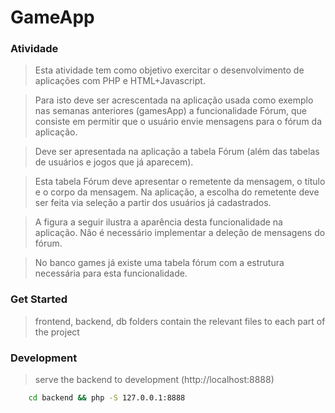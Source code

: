 # GameApp

### Atividade
> Esta atividade tem como objetivo exercitar o desenvolvimento de aplicações com PHP e HTML+Javascript. 

> Para isto deve ser acrescentada na aplicação usada como exemplo nas semanas anteriores (gamesApp) a funcionalidade Fórum, que consiste em permitir que o usuário envie mensagens para o fórum da aplicação. 

> Deve ser apresentada na aplicação a tabela Fórum (além das tabelas de usuários e jogos que já aparecem). 
 
> Esta tabela Fórum deve apresentar o remetente da mensagem, o título e o corpo da mensagem. Na aplicação, a escolha do remetente deve ser feita via seleção a partir dos usuários já cadastrados. 

> A figura a seguir ilustra a aparência desta funcionalidade na aplicação. Não é necessário implementar a deleção de mensagens do fórum. 

> No banco games já existe uma tabela fórum com a estrutura necessária para esta funcionalidade.


### Get Started
> frontend, backend, db folders contain the relevant files to each part of the project

### Development
> serve the backend to development (http://localhost:8888)
```bash
    cd backend && php -S 127.0.0.1:8888
```
